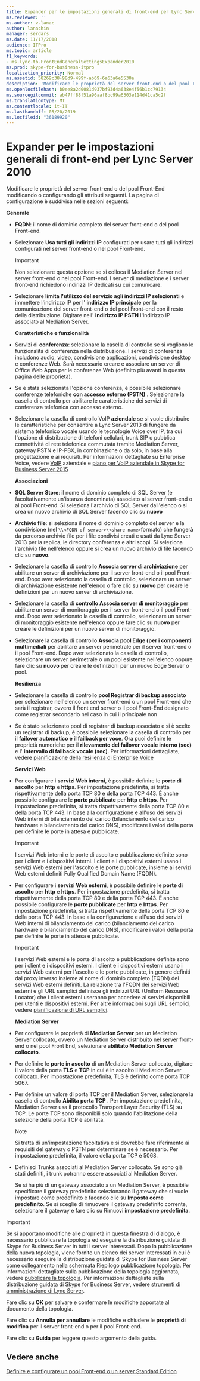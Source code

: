 ```yaml
---
title: Expander per le impostazioni generali di front-end per Lync Server 2010
ms.reviewer: ''
ms.author: v-lanac
author: lanachin
manager: serdars
ms.date: 11/17/2018
audience: ITPro
ms.topic: article
f1_keywords:
- ms.lync.tb.FrontEndGeneralSettingsExpander2010
ms.prod: skype-for-business-itpro
localization_priority: Normal
ms.assetid: 58269c38-98d9-499f-ab69-6a63a6e5530e
description: 'Modificare le proprietà del server front-end o del pool Front-End modificando o configurando gli attributi seguenti. La pagina di configurazione è suddivisa nelle sezioni seguenti:'
ms.openlocfilehash: b0ee8a2d0081d937bf93d4a638e4f56b1cc79134
ms.sourcegitcommit: ab47ff88f51a96aaf8bc99a6303e114d41ca5c2f
ms.translationtype: MT
ms.contentlocale: it-IT
ms.lasthandoff: 05/20/2019
ms.locfileid: "36189920"
---
```

# <a name="front-end-general-settings-expander-for-lync-server-2010"></a>Expander per le impostazioni generali di front-end per Lync Server 2010

Modificare le proprietà del server front-end o del pool Front-End modificando o configurando gli attributi seguenti. La pagina di configurazione è suddivisa nelle sezioni seguenti:

 **Generale**

- **FQDN**: il nome di dominio completo del server front-end o del pool Front-end.

- Selezionare **Usa tutti gli indirizzi IP** configurati per usare tutti gli indirizzi configurati nel server front-end o nel pool Front-end.

    > [!IMPORTANT]
    > Non selezionare questa opzione se si colloca il Mediation Server nel server front-end o nel pool Front-end. I server di mediazione e i server front-end richiedono indirizzi IP dedicati su cui comunicare.

- Selezionare **limita l'utilizzo del servizio agli indirizzi IP selezionati** e immettere l'indirizzo IP per l' **indirizzo IP principale** per la comunicazione del server front-end o del pool Front-end con il resto della distribuzione. Digitare nell' **indirizzo IP PSTN** l'indirizzo IP associato al Mediation Server.

    **Caratteristiche e funzionalità**

- Servizi di **conferenza**: selezionare la casella di controllo se si vogliono le funzionalità di conferenza nella distribuzione. I servizi di conferenza includono audio, video, condivisione applicazioni, condivisione desktop e conferenze Web. Sarà necessario creare e associare un server di Office Web Apps per le conferenze Web (definito più avanti in questa pagina delle proprietà).

- Se è stata selezionata l'opzione conferenza, è possibile selezionare conferenze telefoniche **con accesso esterno (PSTN)** . Selezionare la casella di controllo per abilitare le caratteristiche dei servizi di conferenza telefonica con accesso esterno.

- Selezionare la casella di controllo VoIP **aziendale** se si vuole distribuire le caratteristiche per consentire a Lync Server 2013 di fungere da sistema telefonico vocale usando le tecnologie Voice over IP, tra cui l'opzione di distribuzione di telefoni cellulari, trunk SIP o pubblica connettività di rete telefonica commutata tramite Mediation Server, gateway PSTN e IP-PBX, in combinazione o da solo, in base alla progettazione e ai requisiti. Per informazioni dettagliate su Enterprise Voice, vedere [VoIP](https://technet.microsoft.com/library/c9da8099-6f4f-4346-ac67-f041bb96072c.aspx) aziendale e [piano per VoIP aziendale in Skype for Business Server 2015](../../plan-your-deployment/enterprise-voice-solution/enterprise-voice.md)

    **Associazioni**

- **SQL Server Store**: il nome di dominio completo di SQL Server (e facoltativamente un'istanza denominata) associato al server front-end o al pool Front-end. Si seleziona l'archivio di SQL Server dall'elenco o si crea un nuovo archivio di SQL Server facendo clic su **nuovo**

- **Archivio file**: si seleziona il nome di dominio completo del server e la condivisione (nel `\\<FQDN of server>\<share name>`formato) che fungerà da percorso archivio file per i file condivisi creati e usati da Lync Server 2013 per la replica, le directory conferenza e altri scopi. Si seleziona l'archivio file nell'elenco oppure si crea un nuovo archivio di file facendo clic su **nuovo**.

- Selezionare la casella di controllo **Associa server di archiviazione** per abilitare un server di archiviazione per il server front-end o il pool Front-end. Dopo aver selezionato la casella di controllo, selezionare un server di archiviazione esistente nell'elenco o fare clic su **nuovo** per creare le definizioni per un nuovo server di archiviazione.

- Selezionare la casella di **controllo Associa server di monitoraggio** per abilitare un server di monitoraggio per il server front-end o il pool Front-end. Dopo aver selezionato la casella di controllo, selezionare un server di monitoraggio esistente nell'elenco oppure fare clic su **nuovo** per creare le definizioni per un nuovo server di monitoraggio.

- Selezionare la casella di controllo **Associa pool Edge (per i componenti multimediali** per abilitare un server perimetrale per il server front-end o il pool Front-end. Dopo aver selezionato la casella di controllo, selezionare un server perimetrale o un pool esistente nell'elenco oppure fare clic su **nuovo** per creare le definizioni per un nuovo Edge Server o pool.

  **Resilienza**

- Selezionare la casella di controllo **pool Registrar di backup associato** per selezionare nell'elenco un server front-end o un pool Front-end che sarà il registrar, ovvero il front end server o il pool Front-End designato come registrar secondario nel caso in cui il principale non

- Se è stato selezionato pool di registrar di backup associato e si è scelto un registrar di backup, è possibile selezionare la casella di controllo per il **failover automatico e il failback per voce**. Ora puoi definire le proprietà numeriche per il **rilevamento del failover vocale interno (sec)** e l' **intervallo di failback vocale (sec)**. Per informazioni dettagliate, vedere [pianificazione della resilienza di Enterprise Voice](https://technet.microsoft.com/library/ca116700-1055-4ca5-9b87-4c7f380c3655.aspx)

  **Servizi Web**

- Per configurare i **servizi Web interni**, è possibile definire le **porte di ascolto** per **http** e **https**. Per impostazione predefinita, si tratta rispettivamente della porta TCP 80 e della porta TCP 443. È anche possibile configurare le **porte pubblicate** per **http** e **https**. Per impostazione predefinita, si tratta rispettivamente della porta TCP 80 e della porta TCP 443. In base alla configurazione e all'uso dei servizi Web interni di bilanciamento del carico (bilanciamento del carico hardware e bilanciamento del carico DNS), modificare i valori della porta per definire le porte in attesa e pubblicate.

    > [!IMPORTANT]
    > I servizi Web interni e le porte di ascolto e pubblicazione definite sono per i client e i dispositivi interni. I client e i dispositivi esterni usano i servizi Web esterni per l'ascolto e le porte pubblicate, insieme ai servizi Web esterni definiti Fully Qualified Domain Name (FQDN).

- Per configurare i **servizi Web esterni**, è possibile definire le **porte di ascolto** per **http** e **https**. Per impostazione predefinita, si tratta rispettivamente della porta TCP 80 e della porta TCP 443. È anche possibile configurare le **porte pubblicate** per **http** e **https**. Per impostazione predefinita, si tratta rispettivamente della porta TCP 80 e della porta TCP 443. In base alla configurazione e all'uso dei servizi Web interni di bilanciamento del carico (bilanciamento del carico hardware e bilanciamento del carico DNS), modificare i valori della porta per definire le porte in attesa e pubblicate.

    > [!IMPORTANT]
    > I servizi Web esterni e le porte di ascolto e pubblicazione definite sono per i client e i dispositivi esterni. I client e i dispositivi esterni usano i servizi Web esterni per l'ascolto e le porte pubblicate, in genere definiti dal proxy inverso insieme al nome di dominio completo (FQDN) dei servizi Web esterni definiti. La relazione tra l'FQDN dei servizi Web esterni e gli URL semplici definisce gli indirizzi URL (Uniform Resource Locator) che i client esterni useranno per accedere ai servizi disponibili per utenti e dispositivi esterni. Per altre informazioni sugli URL semplici, vedere [pianificazione di URL semplici](https://technet.microsoft.com/library/20e4f4b6-b7ff-4297-b00d-d1211ee800ac.aspx).

  **Mediation Server**

- Per configurare le proprietà di **Mediation Server** per un Mediation Server collocato, ovvero un Mediation Server distribuito nel server front-end o nel pool Front End, selezionare **abilitato Mediation Server collocato**.

- Per definire le **porte in ascolto** di un Mediation Server collocato, digitare il valore della porta **TLS** e **TCP** in cui è in ascolto il Mediation Server collocato. Per impostazione predefinita, TLS è definito come porta TCP 5067.

- Per definire un valore di porta TCP per il Mediation Server, selezionare la casella di controllo **Abilita porta TCP** . Per impostazione predefinita, Mediation Server usa il protocollo Transport Layer Security (TLS) su TCP. Le porte TCP sono disponibili solo quando l'abilitazione della selezione della porta TCP è abilitata.

    > [!NOTE]
    > Si tratta di un'impostazione facoltativa e si dovrebbe fare riferimento ai requisiti del gateway o PSTN per determinare se è necessario. Per impostazione predefinita, il valore della porta TCP è 5068.

- Definisci Trunks associati al Mediation Server collocato. Se sono già stati definiti, i trunk potranno essere associati al Mediation Server.

    Se si ha più di un gateway associato a un Mediation Server, è possibile specificare il gateway predefinito selezionando il gateway che si vuole impostare come predefinito e facendo clic su **Imposta come predefinito**. Se si sceglie di rimuovere il gateway predefinito corrente, selezionare il gateway e fare clic su Rimuovi **impostazione predefinita**.

> [!IMPORTANT]
> Se si apportano modifiche alle proprietà in questa finestra di dialogo, è necessario pubblicare la topologia ed eseguire la distribuzione guidata di Skype for Business Server in tutti i server interessati. Dopo la pubblicazione della nuova topologia, viene fornito un elenco dei server interessati in cui è necessario eseguire la distribuzione guidata di Skype for Business Server come collegamento nella schermata Riepilogo pubblicazione topologia. Per informazioni dettagliate sulla pubblicazione della topologia aggiornata, vedere [pubblicare la topologia](https://technet.microsoft.com/library/3b5a744b-b3a8-4538-a55e-e2e4f72dff47.aspx). Per informazioni dettagliate sulla distribuzione guidata di Skype for Business Server, vedere [strumenti di amministrazione di Lync Server](https://technet.microsoft.com/library/9b006f93-4f3d-461d-89b8-e80a34fdb3c5.aspx).

Fare clic su **OK** per salvare e confermare le modifiche apportate al documento della topologia.

Fare clic su **Annulla per annullare** le modifiche e chiudere le **proprietà di modifica** per il server front-end o per il pool Front-end.

Fare clic su **Guida** per leggere questo argomento della guida.

## <a name="see-also"></a>Vedere anche

[Definire e configurare un pool Front-end o un server Standard Edition](https://technet.microsoft.com/library/713fc263-23dd-414a-b001-82932e4fe966.aspx)
